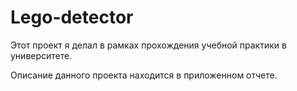 # Lego-detector

Этот проект я делал в рамках прохождения учебной практики в университете.

Описание данного проекта находится в приложенном отчете.
